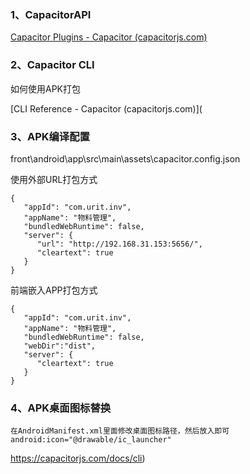 ### 1、CapacitorAPI

[Capacitor Plugins - Capacitor (capacitorjs.com)](https://capacitorjs.com/docs/plugins)

### 2、Capacitor CLI 

如何使用APK打包

[CLI Reference - Capacitor (capacitorjs.com)](



### 3、APK编译配置

front\android\app\src\main\assets\capacitor.config.json

使用外部URL打包方式

```
{
   "appId": "com.urit.inv",
   "appName": "物料管理",
   "bundledWebRuntime": false,
   "server": {
      "url": "http://192.168.31.153:5656/",
      "cleartext": true
   }
}
```



前端嵌入APP打包方式

```
{
   "appId": "com.urit.inv",
   "appName": "物料管理",
   "bundledWebRuntime": false,
   "webDir":"dist",
   "server": {
      "cleartext": true
   }
}
```



### 4、APK桌面图标替换

```
在AndroidManifest.xml里面修改桌面图标路径，然后放入即可
android:icon="@drawable/ic_launcher"
```



https://capacitorjs.com/docs/cli)